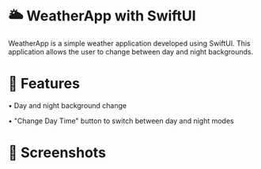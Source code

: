 # 🌥️ WeatherApp with SwiftUI
WeatherApp is a simple weather application developed using SwiftUI. This application allows the user to change between day and night backgrounds.

# 📍 Features
• Day and night background change

• "Change Day Time" button to switch between day and night modes

# 📸 Screenshots

